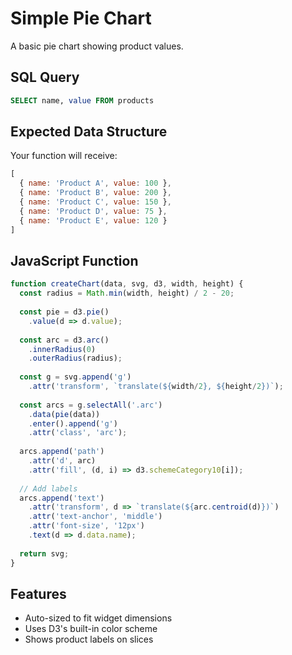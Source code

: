 # Simple Pie Chart

A basic pie chart showing product values.

## SQL Query

```sql
SELECT name, value FROM products
```

## Expected Data Structure

Your function will receive:
```javascript
[
  { name: 'Product A', value: 100 },
  { name: 'Product B', value: 200 },
  { name: 'Product C', value: 150 },
  { name: 'Product D', value: 75 },
  { name: 'Product E', value: 120 }
]
```

## JavaScript Function

```javascript
function createChart(data, svg, d3, width, height) {
  const radius = Math.min(width, height) / 2 - 20;
  
  const pie = d3.pie()
    .value(d => d.value);
  
  const arc = d3.arc()
    .innerRadius(0)
    .outerRadius(radius);
  
  const g = svg.append('g')
    .attr('transform', `translate(${width/2}, ${height/2})`);
  
  const arcs = g.selectAll('.arc')
    .data(pie(data))
    .enter().append('g')
    .attr('class', 'arc');
  
  arcs.append('path')
    .attr('d', arc)
    .attr('fill', (d, i) => d3.schemeCategory10[i]);
  
  // Add labels
  arcs.append('text')
    .attr('transform', d => `translate(${arc.centroid(d)})`)
    .attr('text-anchor', 'middle')
    .attr('font-size', '12px')
    .text(d => d.data.name);
    
  return svg;
}
```

## Features

- Auto-sized to fit widget dimensions
- Uses D3's built-in color scheme
- Shows product labels on slices
